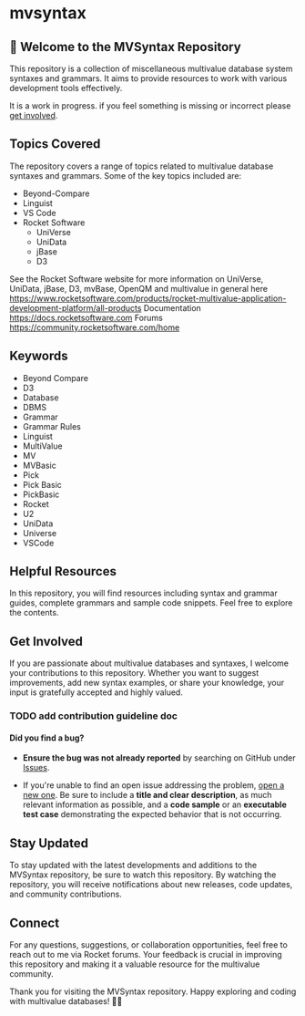 # mvsyntax

## 🚀 Welcome to the MVSyntax Repository

This repository is a collection of miscellaneous multivalue database system syntaxes and grammars. It aims to provide resources to work with various development tools effectively.

It is a work in progress. if you feel something is missing or incorrect please [get involved](#get_involved).

## Topics Covered

The repository covers a range of topics related to multivalue database syntaxes and grammars. Some of the key topics included are:

- Beyond-Compare
- Linguist
- VS Code
- Rocket Software
  - UniVerse
  - UniData
  - jBase
  - D3

See the Rocket Software website for more information on UniVerse, UniData, jBase, D3, mvBase, OpenQM and multivalue in general here <https://www.rocketsoftware.com/products/rocket-multivalue-application-development-platform/all-products>
Documentation <https://docs.rocketsoftware.com>
Forums <https://community.rocketsoftware.com/home>

## Keywords

- Beyond Compare
- D3
- Database
- DBMS
- Grammar
- Grammar Rules
- Linguist
- MultiValue
- MV
- MVBasic
- Pick
- Pick Basic
- PickBasic
- Rocket
- U2
- UniData
- Universe
- VSCode

## Helpful Resources

In this repository, you will find resources including syntax and grammar guides, complete grammars and sample code snippets. Feel free to explore the contents.

## Get Involved

If you are passionate about multivalue databases and syntaxes, I welcome your contributions to this repository. Whether you want to suggest improvements, add new syntax examples, or share your knowledge, your input is gratefully accepted and highly valued.

### TODO add contribution guideline doc

#### **Did you find a bug?**

- **Ensure the bug was not already reported** by searching on GitHub under [Issues](https://github.com/stuboydl/mvsyntax/issues).

- If you're unable to find an open issue addressing the problem, [open a new one](https://github.com/stuboydl/mvsyntax/issues/new). Be sure to include a **title and clear description**, as much relevant information as possible, and a **code sample** or an **executable test case** demonstrating the expected behavior that is not occurring.

<!-- - If possible, use the relevant bug report templates to create the issue. Simply copy the content of the appropriate template into a .rb file, make the necessary changes to demonstrate the issue, and **paste the content into the issue description**:
  * [**Active Record** (models, encryption, database) issues](https://github.com/rails/rails/blob/main/guides/bug_report_templates/active_record.rb)
  * [**Active Record Migrations** issues](https://github.com/rails/rails/blob/main/guides/bug_report_templates/active_record_migrations.rb)
  * [**Action View** (views, helpers) issues](https://github.com/rails/rails/blob/main/guides/bug_report_templates/action_view.rb)
  * [**Active Job** issues](https://github.com/rails/rails/blob/main/guides/bug_report_templates/active_job.rb)
  * [**Active Storage** issues](https://github.com/rails/rails/blob/main/guides/bug_report_templates/active_storage.rb)
  * [**Action Mailer** issues](https://github.com/rails/rails/blob/main/guides/bug_report_templates/action_mailer.rb)
  * [**Action Mailbox** issues](https://github.com/rails/rails/blob/main/guides/bug_report_templates/action_mailbox.rb)
  * [**Action Pack** (controllers, routing) issues](https://github.com/rails/rails/blob/main/guides/bug_report_templates/action_controller.rb)
  * [**Generic template** for other issues](https://github.com/rails/rails/blob/main/guides/bug_report_templates/generic.rb)

* For more detailed information on submitting a bug report and creating an issue, visit our [reporting guidelines](https://edgeguides.rubyonrails.org/contributing_to_ruby_on_rails.html#reporting-an-issue).

#### **Did you write a patch that fixes a bug?**

- Open a new GitHub pull request with the patch.

- Ensure the PR description clearly describes the problem and solution. Include the relevant issue number if applicable.

- Before submitting, please read the guide [_TODO_] to know more about coding conventions and benchmarks.

#### **Did you fix whitespace, format code, or make a purely cosmetic patch?**

Changes that are cosmetic in nature and do not add anything substantial to the stability, functionality, or testability of syntaxes and grammars will generally not be accepted (read more about [our rationales behind this decision](https://github.com/rails/rails/pull/13771#issuecomment-32746700)).

#### **Do you intend to add a new feature or change an existing one?**

- Suggest your change and start writing code

- Do not open an issue on GitHub until you have collected positive feedback about the change. GitHub issues are primarily intended for bug reports and fixes

* We generally reject changes to Active Support core extensions. Those change should be proposed in the [Ruby issue tracker instead](https://bugs.ruby-lang.org/issues), as we don't want to conflict with future versions of Ruby.

#### **Do you have questions about the source code?**

- Ask any question about how to use MV in the [mv forums](https://community.rocketsoftware.com/home).

#### **Do you want to contribute to this documentation?**

- Please read [Contributing to the mvsyntax Documentation](https://example.com)

MVSyntax is a volunteer effort. We encourage you to pitch in and join [the team](https://example.com)!

Thanks! :heart: :heart: :heart:

MvSyntax Team -->

## Stay Updated

To stay updated with the latest developments and additions to the MVSyntax repository, be sure to watch this repository. By watching the repository, you will receive notifications about new releases, code updates, and community contributions.

## Connect

For any questions, suggestions, or collaboration opportunities, feel free to reach out to me via Rocket forums. Your feedback is crucial in improving this repository and making it a valuable resource for the multivalue community.

Thank you for visiting the MVSyntax repository. Happy exploring and coding with multivalue databases! 🌟🚀
